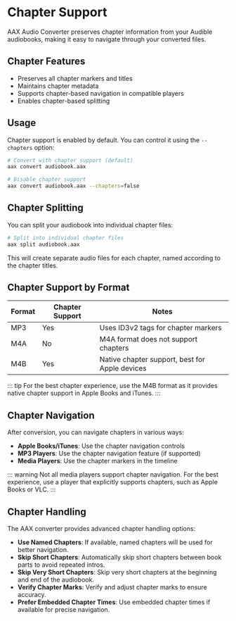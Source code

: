 # Chapter Support

AAX Audio Converter preserves chapter information from your Audible audiobooks, making it easy to navigate through your converted files.

## Chapter Features

- Preserves all chapter markers and titles
- Maintains chapter metadata
- Supports chapter-based navigation in compatible players
- Enables chapter-based splitting

## Usage

Chapter support is enabled by default. You can control it using the `--chapters` option:

```bash
# Convert with chapter support (default)
aax convert audiobook.aax

# Disable chapter support
aax convert audiobook.aax --chapters=false
```

## Chapter Splitting

You can split your audiobook into individual chapter files:

```bash
# Split into individual chapter files
aax split audiobook.aax
```

This will create separate audio files for each chapter, named according to the chapter titles.

## Chapter Support by Format

| Format | Chapter Support | Notes |
|--------|----------------|-------|
| MP3    | Yes            | Uses ID3v2 tags for chapter markers |
| M4A    | No             | M4A format does not support chapters |
| M4B    | Yes            | Native chapter support, best for Apple devices |

::: tip
For the best chapter experience, use the M4B format as it provides native chapter support in Apple Books and iTunes.
:::

## Chapter Navigation

After conversion, you can navigate chapters in various ways:

- **Apple Books/iTunes**: Use the chapter navigation controls
- **MP3 Players**: Use the chapter navigation feature (if supported)
- **Media Players**: Use the chapter markers in the timeline

::: warning
Not all media players support chapter navigation. For the best experience, use a player that explicitly supports chapters, such as Apple Books or VLC.
:::

## Chapter Handling

The AAX converter provides advanced chapter handling options:

- **Use Named Chapters**: If available, named chapters will be used for better navigation.
- **Skip Short Chapters**: Automatically skip short chapters between book parts to avoid repeated intros.
- **Skip Very Short Chapters**: Skip very short chapters at the beginning and end of the audiobook.
- **Verify Chapter Marks**: Verify and adjust chapter marks to ensure accuracy.
- **Prefer Embedded Chapter Times**: Use embedded chapter times if available for precise navigation.
